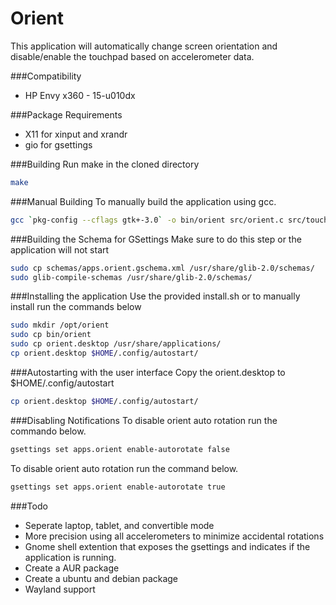 # Orient
This application will automatically change screen orientation and disable/enable
the touchpad based on accelerometer data.

###Compatibility
* HP Envy x360 - 15-u010dx

###Package Requirements
* X11 for xinput and xrandr
* gio for gsettings

###Building
Run make in the cloned directory
````bash
make

````

###Manual Building
To manually build the application using gcc.
````bash
gcc `pkg-config --cflags gtk+-3.0` -o bin/orient src/orient.c src/touchpad.c `pkg-config --libs gtk+-3.0`

````

###Building the Schema for GSettings
Make sure to do this step or the application will not start
````bash
sudo cp schemas/apps.orient.gschema.xml /usr/share/glib-2.0/schemas/
sudo glib-compile-schemas /usr/share/glib-2.0/schemas/

````

###Installing the application
Use the provided install.sh or to manually install run the commands below
````bash
sudo mkdir /opt/orient
sudo cp bin/orient
sudo cp orient.desktop /usr/share/applications/
cp orient.desktop $HOME/.config/autostart/

````

###Autostarting with the user interface
Copy the orient.desktop to $HOME/.config/autostart
````bash
cp orient.desktop $HOME/.config/autostart/

````

###Disabling Notifications
To disable orient auto rotation run the commando below.
````bash
gsettings set apps.orient enable-autorotate false

````

To disable orient auto rotation run the command below.
````bash
gsettings set apps.orient enable-autorotate true

````

###Todo
* Seperate laptop, tablet, and convertible mode
* More precision using all accelerometers to minimize accidental rotations
* Gnome shell extention that exposes the gsettings and indicates if the
  application is running.
* Create a AUR package
* Create a ubuntu and debian package
* Wayland support
